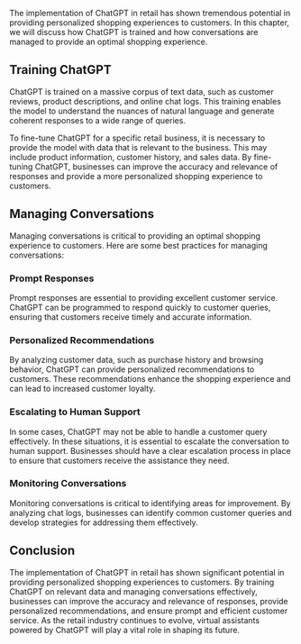 
The implementation of ChatGPT in retail has shown tremendous potential in providing personalized shopping experiences to customers. In this chapter, we will discuss how ChatGPT is trained and how conversations are managed to provide an optimal shopping experience.

Training ChatGPT
----------------

ChatGPT is trained on a massive corpus of text data, such as customer reviews, product descriptions, and online chat logs. This training enables the model to understand the nuances of natural language and generate coherent responses to a wide range of queries.

To fine-tune ChatGPT for a specific retail business, it is necessary to provide the model with data that is relevant to the business. This may include product information, customer history, and sales data. By fine-tuning ChatGPT, businesses can improve the accuracy and relevance of responses and provide a more personalized shopping experience to customers.

Managing Conversations
----------------------

Managing conversations is critical to providing an optimal shopping experience to customers. Here are some best practices for managing conversations:

### Prompt Responses

Prompt responses are essential to providing excellent customer service. ChatGPT can be programmed to respond quickly to customer queries, ensuring that customers receive timely and accurate information.

### Personalized Recommendations

By analyzing customer data, such as purchase history and browsing behavior, ChatGPT can provide personalized recommendations to customers. These recommendations enhance the shopping experience and can lead to increased customer loyalty.

### Escalating to Human Support

In some cases, ChatGPT may not be able to handle a customer query effectively. In these situations, it is essential to escalate the conversation to human support. Businesses should have a clear escalation process in place to ensure that customers receive the assistance they need.

### Monitoring Conversations

Monitoring conversations is critical to identifying areas for improvement. By analyzing chat logs, businesses can identify common customer queries and develop strategies for addressing them effectively.

Conclusion
----------

The implementation of ChatGPT in retail has shown significant potential in providing personalized shopping experiences to customers. By training ChatGPT on relevant data and managing conversations effectively, businesses can improve the accuracy and relevance of responses, provide personalized recommendations, and ensure prompt and efficient customer service. As the retail industry continues to evolve, virtual assistants powered by ChatGPT will play a vital role in shaping its future.
